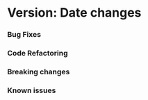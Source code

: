 # Version: Date changes

### Bug Fixes

### Code Refactoring

### Breaking changes

### Known issues

